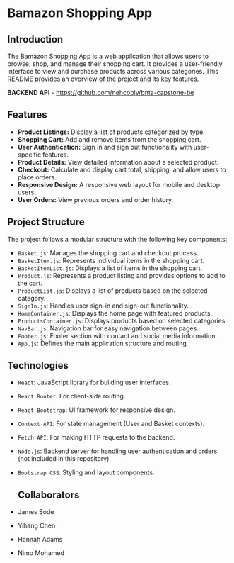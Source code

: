 # Bamazon Shopping App

## Introduction
The Bamazon Shopping App is a web application that allows users to browse, shop, and manage their shopping cart. It provides a user-friendly interface to view and purchase products across various categories. This README provides an overview of the project and its key features.

**BACKEND API** - https://github.com/nehcobiy/bnta-capstone-be

## Features
- **Product Listings:** Display a list of products categorized by type.
- **Shopping Cart:** Add and remove items from the shopping cart.
- **User Authentication:** Sign in and sign out functionality with user-specific features.
- **Product Details:** View detailed information about a selected product.
- **Checkout:** Calculate and display cart total, shipping, and allow users to place orders.
- **Responsive Design:** A responsive web layout for mobile and desktop users.
- **User Orders:** View previous orders and order history.

## Project Structure
The project follows a modular structure with the following key components:
- `Basket.js`: Manages the shopping cart and checkout process.
- `BasketItem.js`: Represents individual items in the shopping cart.
- `BasketItemList.js`: Displays a list of items in the shopping cart.
- `Product.js`: Represents a product listing and provides options to add to the cart.
- `ProductList.js`: Displays a list of products based on the selected category.
- `SignIn.js`: Handles user sign-in and sign-out functionality.
- `HomeContainer.js`: Displays the home page with featured products.
- `ProductsContainer.js`: Displays products based on selected categories.
- `NavBar.js`: Navigation bar for easy navigation between pages.
- `Footer.js`: Footer section with contact and social media information.
- `App.js`: Defines the main application structure and routing.

## Technologies
- `React`: JavaScript library for building user interfaces.
- `React Router`: For client-side routing.
- `React Bootstrap`: UI framework for responsive design.
- `Context API`: For state management (User and Basket contexts).
- `Fetch API`: For making HTTP requests to the backend.
- `Node.js`: Backend server for handling user authentication and orders (not included in this repository).
- `Bootstrap CSS`: Styling and layout components.

  ## Collaborators
- James Sode
- Yihang Chen
- Hannah Adams
- Nimo Mohamed
